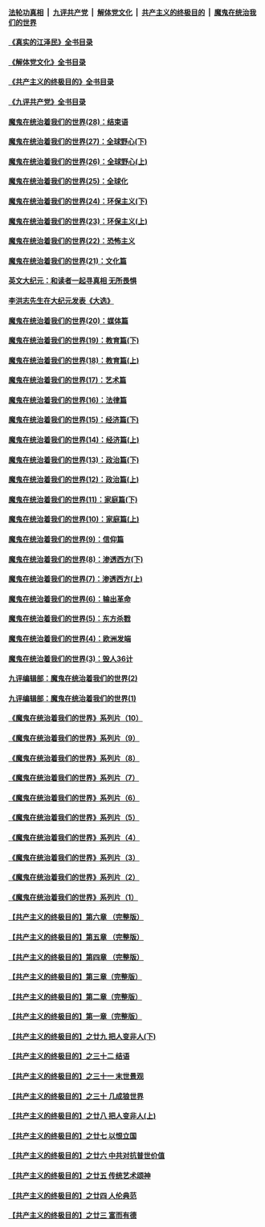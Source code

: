 ####  [法轮功真相](../../../../basic/blob/master/README.md?t=08051201) &nbsp;|&nbsp; [九评共产党](../../../../9ping.md/blob/master/README.md?t=08051201) &nbsp;|&nbsp; [解体党文化](../../../../jtdwh.md/blob/master/README.md?t=08051201)  &nbsp;|&nbsp; [共产主义的终极目的](../../../../gczydzjmd.md/blob/master/README.md?t=08051201) &nbsp;|&nbsp; [魔鬼在统治我们的世界](../../../../mgztzwmdsj.md/blob/master/README.md?t=08051201) 

#### [《真实的江泽民》全书目录](../pages/nsc422/n13721399.md?t=08051201) 

#### [《解体党文化》全书目录](../pages/nsc422/n13721157.md?t=08051201) 

#### [《共产主义的终极目的》全书目录](../pages/nsc422/n13721048.md?t=08051201) 

#### [《九评共产党》全书目录](../pages/nsc422/n13708085.md?t=08051201) 

#### [魔鬼在统治着我们的世界(28)：结束语](../pages/nsc422/n10936246.md?t=08051201) 

#### [魔鬼在统治着我们的世界(27)：全球野心(下)](../pages/nsc422/n10928319.md?t=08051201) 

#### [魔鬼在统治着我们的世界(26)：全球野心(上)](../pages/nsc422/n10900318.md?t=08051201) 

#### [魔鬼在统治着我们的世界(25)：全球化](../pages/nsc422/n10788205.md?t=08051201) 

#### [魔鬼在统治着我们的世界(24)：环保主义(下)](../pages/nsc422/n10695307.md?t=08051201) 

#### [魔鬼在统治着我们的世界(23)：环保主义(上)](../pages/nsc422/n10688613.md?t=08051201) 

#### [魔鬼在统治着我们的世界(22)：恐怖主义](../pages/nsc422/n10614727.md?t=08051201) 

#### [魔鬼在统治着我们的世界(21)：文化篇](../pages/nsc422/n10597706.md?t=08051201) 

#### [英文大纪元：和读者一起寻真相 无所畏惧](../pages/nsc422/n12542027.md?t=08051201) 

#### [李洪志先生在大纪元发表《大选》](../pages/nsc422/n12534746.md?t=08051201) 

#### [魔鬼在统治着我们的世界(20)：媒体篇](../pages/nsc422/n10586579.md?t=08051201) 

#### [魔鬼在统治着我们的世界(19)：教育篇(下)](../pages/nsc422/n10564808.md?t=08051201) 

#### [魔鬼在统治着我们的世界(18)：教育篇(上)](../pages/nsc422/n10526970.md?t=08051201) 

#### [魔鬼在统治着我们的世界(17)：艺术篇](../pages/nsc422/n10499093.md?t=08051201) 

#### [魔鬼在统治着我们的世界(16)：法律篇](../pages/nsc422/n10485969.md?t=08051201) 

#### [魔鬼在统治着我们的世界(15)：经济篇(下)](../pages/nsc422/n10469975.md?t=08051201) 

#### [魔鬼在统治着我们的世界(14)：经济篇(上)](../pages/nsc422/n10457370.md?t=08051201) 

#### [魔鬼在统治着我们的世界(13)：政治篇(下)](../pages/nsc422/n10448270.md?t=08051201) 

#### [魔鬼在统治着我们的世界(12)：政治篇(上)](../pages/nsc422/n10444576.md?t=08051201) 

#### [魔鬼在统治着我们的世界(11)：家庭篇(下)](../pages/nsc422/n10440961.md?t=08051201) 

#### [魔鬼在统治着我们的世界(10)：家庭篇(上)](../pages/nsc422/n10435448.md?t=08051201) 

#### [魔鬼在统治着我们的世界(9)：信仰篇](../pages/nsc422/n10432159.md?t=08051201) 

#### [魔鬼在统治着我们的世界(8)：渗透西方(下)](../pages/nsc422/n10429603.md?t=08051201) 

#### [魔鬼在统治着我们的世界(7)：渗透西方(上)](../pages/nsc422/n10426013.md?t=08051201) 

#### [魔鬼在统治着我们的世界(6)：输出革命](../pages/nsc422/n10421536.md?t=08051201) 

#### [魔鬼在统治着我们的世界(5)：东方杀戮](../pages/nsc422/n10417707.md?t=08051201) 

#### [魔鬼在统治着我们的世界(4)：欧洲发端](../pages/nsc422/n10414890.md?t=08051201) 

#### [魔鬼在统治着我们的世界(3)：毁人36计](../pages/nsc422/n10411583.md?t=08051201) 

#### [九评编辑部：魔鬼在统治着我们的世界(2)](../pages/nsc422/n10410036.md?t=08051201) 

#### [九评编辑部：魔鬼在统治着我们的世界(1)](../pages/nsc422/n10406825.md?t=08051201) 

#### [《魔鬼在统治着我们的世界》系列片（10）](../pages/nsc422/n12292670.md?t=08051201) 

#### [《魔鬼在统治着我们的世界》系列片（9）](../pages/nsc422/n12290859.md?t=08051201) 

#### [《魔鬼在统治着我们的世界》系列片（8）](../pages/nsc422/n12287445.md?t=08051201) 

#### [《魔鬼在统治着我们的世界》系列片（7）](../pages/nsc422/n12283425.md?t=08051201) 

#### [《魔鬼在统治着我们的世界》系列片（6）](../pages/nsc422/n12282314.md?t=08051201) 

#### [《魔鬼在统治着我们的世界》系列片（5）](../pages/nsc422/n12281419.md?t=08051201) 

#### [《魔鬼在统治着我们的世界》系列片（4）](../pages/nsc422/n12274024.md?t=08051201) 

#### [《魔鬼在统治着我们的世界》系列片（3）](../pages/nsc422/n12271322.md?t=08051201) 

#### [《魔鬼在统治着我们的世界》系列片（2）](../pages/nsc422/n12269049.md?t=08051201) 

#### [《魔鬼在统治着我们的世界》系列片（1）](../pages/nsc422/n12267575.md?t=08051201) 

#### [【共产主义的终极目的】第六章 （完整版）](../pages/nsc422/n11428913.md?t=08051201) 

#### [【共产主义的终极目的】第五章 （完整版）](../pages/nsc422/n11428912.md?t=08051201) 

#### [【共产主义的终极目的】第四章 （完整版）](../pages/nsc422/n11428907.md?t=08051201) 

#### [【共产主义的终极目的】第三章（完整版）](../pages/nsc422/n11428848.md?t=08051201) 

#### [【共产主义的终极目的】第二章（完整版）](../pages/nsc422/n11428831.md?t=08051201) 

#### [【共产主义的终极目的】第一章（完整版）](../pages/nsc422/n11417651.md?t=08051201) 

#### [【共产主义的终极目的】之廿九 把人变非人(下)](../pages/nsc422/n11344140.md?t=08051201) 

#### [【共产主义的终极目的】之三十二 结语](../pages/nsc422/n11360535.md?t=08051201) 

#### [【共产主义的终极目的】之三十一 末世景观](../pages/nsc422/n11351129.md?t=08051201) 

#### [【共产主义的终极目的】之三十 几成狼世界](../pages/nsc422/n11348280.md?t=08051201) 

#### [【共产主义的终极目的】之廿八 把人变非人(上)](../pages/nsc422/n11340492.md?t=08051201) 

#### [【共产主义的终极目的】之廿七 以恨立国](../pages/nsc422/n11336944.md?t=08051201) 

#### [【共产主义的终极目的】之廿六 中共对抗普世价值](../pages/nsc422/n11324785.md?t=08051201) 

#### [【共产主义的终极目的】之廿五 传统艺术颂神](../pages/nsc422/n11296396.md?t=08051201) 

#### [【共产主义的终极目的】之廿四 人伦典范](../pages/nsc422/n11296397.md?t=08051201) 

#### [【共产主义的终极目的】之廿三 富而有德](../pages/nsc422/n11283598.md?t=08051201) 


